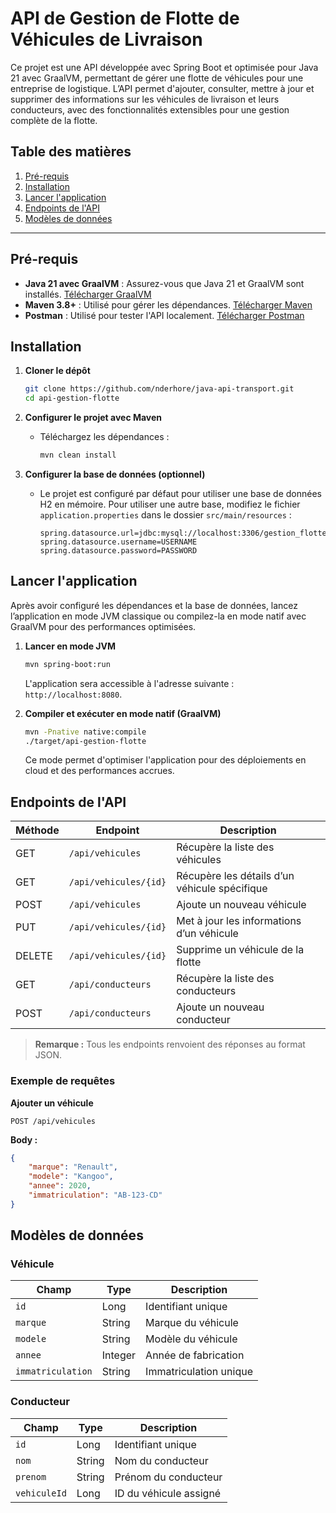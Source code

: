 # API de Gestion de Flotte de Véhicules de Livraison

Ce projet est une API développée avec Spring Boot et optimisée pour Java 21 avec GraalVM, permettant de gérer une flotte de véhicules pour une entreprise de logistique. L’API permet d'ajouter, consulter, mettre à jour et supprimer des informations sur les véhicules de livraison et leurs conducteurs, avec des fonctionnalités extensibles pour une gestion complète de la flotte.

## Table des matières
1. [Pré-requis](#pré-requis)
2. [Installation](#installation)
3. [Lancer l'application](#lancer-lapplication)
4. [Endpoints de l'API](#endpoints-de-lapi)
5. [Modèles de données](#modèles-de-données)

---

## Pré-requis

- **Java 21 avec GraalVM** : Assurez-vous que Java 21 et GraalVM sont installés. [Télécharger GraalVM](https://www.graalvm.org/downloads/)
- **Maven 3.8+** : Utilisé pour gérer les dépendances. [Télécharger Maven](https://maven.apache.org/download.cgi)
- **Postman** : Utilisé pour tester l'API localement. [Télécharger Postman](https://www.postman.com/downloads/)

## Installation

1. **Cloner le dépôt**
   ```bash
   git clone https://github.com/nderhore/java-api-transport.git
   cd api-gestion-flotte
   ```

2. **Configurer le projet avec Maven**
    - Téléchargez les dépendances :
      ```bash
      mvn clean install
      ```

3. **Configurer la base de données (optionnel)**
    - Le projet est configuré par défaut pour utiliser une base de données H2 en mémoire. Pour utiliser une autre base, modifiez le fichier `application.properties` dans le dossier `src/main/resources` :
      ```properties
      spring.datasource.url=jdbc:mysql://localhost:3306/gestion_flotte
      spring.datasource.username=USERNAME
      spring.datasource.password=PASSWORD
      ```

## Lancer l'application

Après avoir configuré les dépendances et la base de données, lancez l’application en mode JVM classique ou compilez-la en mode natif avec GraalVM pour des performances optimisées.

1. **Lancer en mode JVM**
   ```bash
   mvn spring-boot:run
   ```
   L'application sera accessible à l'adresse suivante : `http://localhost:8080`.

2. **Compiler et exécuter en mode natif (GraalVM)**
   ```bash
   mvn -Pnative native:compile
   ./target/api-gestion-flotte
   ```

   Ce mode permet d'optimiser l'application pour des déploiements en cloud et des performances accrues.

## Endpoints de l'API

| Méthode | Endpoint               | Description                                         |
|---------|-------------------------|-----------------------------------------------------|
| GET     | `/api/vehicules`        | Récupère la liste des véhicules                     |
| GET     | `/api/vehicules/{id}`   | Récupère les détails d’un véhicule spécifique       |
| POST    | `/api/vehicules`        | Ajoute un nouveau véhicule                          |
| PUT     | `/api/vehicules/{id}`   | Met à jour les informations d’un véhicule           |
| DELETE  | `/api/vehicules/{id}`   | Supprime un véhicule de la flotte                   |
| GET     | `/api/conducteurs`      | Récupère la liste des conducteurs                   |
| POST    | `/api/conducteurs`      | Ajoute un nouveau conducteur                        |

> **Remarque :** Tous les endpoints renvoient des réponses au format JSON.

### Exemple de requêtes

**Ajouter un véhicule**
   ```http
   POST /api/vehicules
   ```
   **Body :**
   ```json
   {
       "marque": "Renault",
       "modele": "Kangoo",
       "annee": 2020,
       "immatriculation": "AB-123-CD"
   }
   ```

## Modèles de données

### Véhicule

| Champ             | Type     | Description                  |
|-------------------|----------|------------------------------|
| `id`              | Long     | Identifiant unique           |
| `marque`          | String   | Marque du véhicule           |
| `modele`          | String   | Modèle du véhicule           |
| `annee`           | Integer  | Année de fabrication         |
| `immatriculation` | String   | Immatriculation unique       |

### Conducteur

| Champ       | Type     | Description                  |
|-------------|----------|------------------------------|
| `id`        | Long     | Identifiant unique           |
| `nom`       | String   | Nom du conducteur            |
| `prenom`    | String   | Prénom du conducteur         |
| `vehiculeId`| Long     | ID du véhicule assigné       |

